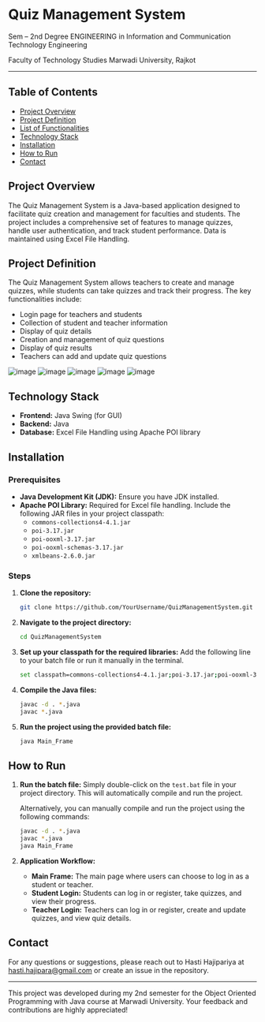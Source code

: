 # Quiz Management System

Sem – 2nd Degree ENGINEERING
in
Information and Communication Technology Engineering

Faculty of Technology Studies 
Marwadi University, Rajkot

---

## Table of Contents
- [Project Overview](#project-overview)
- [Project Definition](#project-definition)
- [List of Functionalities](#list-of-functionalities)
- [Technology Stack](#technology-stack)
- [Installation](#installation)
- [How to Run](#how-to-run)
- [Contact](#contact)

## Project Overview
The Quiz Management System is a Java-based application designed to facilitate quiz creation and management for faculties and students. The project includes a comprehensive set of features to manage quizzes, handle user authentication, and track student performance. Data is maintained using Excel File Handling.

## Project Definition
The Quiz Management System allows teachers to create and manage quizzes, while students can take quizzes and track their progress. The key functionalities include:

- Login page for teachers and students
- Collection of student and teacher information
- Display of quiz details
- Creation and management of quiz questions
- Display of quiz results
- Teachers can add and update quiz questions

![image](https://github.com/Hasti522004/Quiz-Management-System/assets/93071222/b23b7553-2edd-4674-b4d9-793de287ae22)
![image](https://github.com/Hasti522004/Quiz-Management-System/assets/93071222/ab06718e-6927-4445-8eed-2f747fbf5f39)
![image](https://github.com/Hasti522004/Quiz-Management-System/assets/93071222/de707357-1924-4472-a853-db387fbc1f64)
![image](https://github.com/Hasti522004/Quiz-Management-System/assets/93071222/50dc0570-44de-4e8b-a184-12d079727648)
![image](https://github.com/Hasti522004/Quiz-Management-System/assets/93071222/889441fc-aaef-4ecf-9f86-2fce06b10257)


## Technology Stack
- **Frontend:** Java Swing (for GUI)
- **Backend:** Java
- **Database:** Excel File Handling using Apache POI library

## Installation
### Prerequisites
- **Java Development Kit (JDK):** Ensure you have JDK installed.
- **Apache POI Library:** Required for Excel file handling. Include the following JAR files in your project classpath:
  - `commons-collections4-4.1.jar`
  - `poi-3.17.jar`
  - `poi-ooxml-3.17.jar`
  - `poi-ooxml-schemas-3.17.jar`
  - `xmlbeans-2.6.0.jar`

### Steps
1. **Clone the repository:**
    ```bash
    git clone https://github.com/YourUsername/QuizManagementSystem.git
    ```

2. **Navigate to the project directory:**
    ```bash
    cd QuizManagementSystem
    ```

3. **Set up your classpath for the required libraries:** Add the following line to your batch file or run it manually in the terminal.
    ```bash
    set classpath=commons-collections4-4.1.jar;poi-3.17.jar;poi-ooxml-3.17.jar;poi-ooxml-schemas-3.17.jar;xmlbeans-2.6.0.jar;.;
    ```

4. **Compile the Java files:**
    ```bash
    javac -d . *.java
    javac *.java
    ```

5. **Run the project using the provided batch file:**
    ```bash
    java Main_Frame
    ```

## How to Run
1. **Run the batch file:**
    Simply double-click on the `test.bat` file in your project directory. This will automatically compile and run the project.

    Alternatively, you can manually compile and run the project using the following commands:
    ```bash
    javac -d . *.java
    javac *.java
    java Main_Frame
    ```

2. **Application Workflow:**
    - **Main Frame:** The main page where users can choose to log in as a student or teacher.
    - **Student Login:** Students can log in or register, take quizzes, and view their progress.
    - **Teacher Login:** Teachers can log in or register, create and update quizzes, and view quiz details.

## Contact
For any questions or suggestions, please reach out to Hasti Hajipariya at hasti.hajipara@gmail.com or create an issue in the repository.

---

This project was developed during my 2nd semester for the Object Oriented Programming with Java course at Marwadi University. Your feedback and contributions are highly appreciated!

